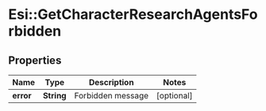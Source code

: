 # Esi::GetCharacterResearchAgentsForbidden

## Properties
Name | Type | Description | Notes
------------ | ------------- | ------------- | -------------
**error** | **String** | Forbidden message | [optional] 


